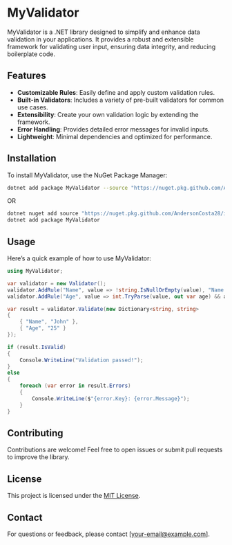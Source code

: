# MyValidator

MyValidator is a .NET library designed to simplify and enhance data validation in your applications. It provides a robust and extensible framework for validating user input, ensuring data integrity, and reducing boilerplate code.

## Features

- **Customizable Rules**: Easily define and apply custom validation rules.
- **Built-in Validators**: Includes a variety of pre-built validators for common use cases.
- **Extensibility**: Create your own validation logic by extending the framework.
- **Error Handling**: Provides detailed error messages for invalid inputs.
- **Lightweight**: Minimal dependencies and optimized for performance.

## Installation

To install MyValidator, use the NuGet Package Manager:

```bash
dotnet add package MyValidator --source "https://nuget.pkg.github.com/AndersonCosta28/index.json"
```

OR
```bash
dotnet nuget add source "https://nuget.pkg.github.com/AndersonCosta28/index.json" --name "AndersonCosta28Source"
dotnet add package MyValidator
```

## Usage

Here’s a quick example of how to use MyValidator:

```csharp
using MyValidator;

var validator = new Validator();
validator.AddRule("Name", value => !string.IsNullOrEmpty(value), "Name cannot be empty");
validator.AddRule("Age", value => int.TryParse(value, out var age) && age > 18, "Age must be greater than 18");

var result = validator.Validate(new Dictionary<string, string>
{
    { "Name", "John" },
    { "Age", "25" }
});

if (result.IsValid)
{
    Console.WriteLine("Validation passed!");
}
else
{
    foreach (var error in result.Errors)
    {
        Console.WriteLine($"{error.Key}: {error.Message}");
    }
}
```

## Contributing

Contributions are welcome! Feel free to open issues or submit pull requests to improve the library.

## License

This project is licensed under the [MIT License](LICENSE).

## Contact

For questions or feedback, please contact [your-email@example.com].